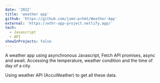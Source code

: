 ```yaml
---
date: '2022'
title: 'weather app'
github: 'https://github.com/jsmn-prhmt/Weather-App'
external: 'https://wthr-app-project.netlify.app/'
tech:
  - Javascript
  - API
showInProjects: false
---
```


A weather app using asynchronous Javascript, Fetch API promises, async and await.
Accessing the temperature, weather condition and the time of day of a city.

Using weather API (AccuWeather) to get all these data.